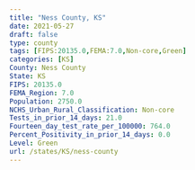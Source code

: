 ```yaml
---
title: "Ness County, KS"
date: 2021-05-27
draft: false
type: county
tags: [FIPS:20135.0,FEMA:7.0,Non-core,Green]
categories: [KS]
County: Ness County
State: KS
FIPS: 20135.0
FEMA_Region: 7.0
Population: 2750.0
NCHS_Urban_Rural_Classification: Non-core
Tests_in_prior_14_days: 21.0
Fourteen_day_test_rate_per_100000: 764.0
Percent_Positivity_in_prior_14_days: 0.0
Level: Green
url: /states/KS/ness-county
---
```



